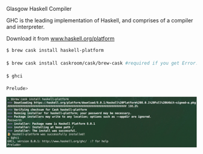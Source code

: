 Glasgow Haskell Compiler

GHC is the leading implementation of Haskell, and comprises of a compiler and interpreter.

Download it from www.haskell.org/platform

```bash
$ brew cask install haskell-platform

$ brew cask install caskroom/cask/brew-cask #required if you get Error: Unknown command: cask

$ ghci

Prelude>

```
![Screenshot](01-install-haskell-on-mac.png)
